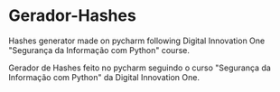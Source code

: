 # Gerador-Hashes

Hashes generator made on pycharm following Digital Innovation One "Segurança da Informação com Python" course.

Gerador de Hashes feito no pycharm seguindo o curso "Segurança da Informação com Python" da Digital Innovation One.
